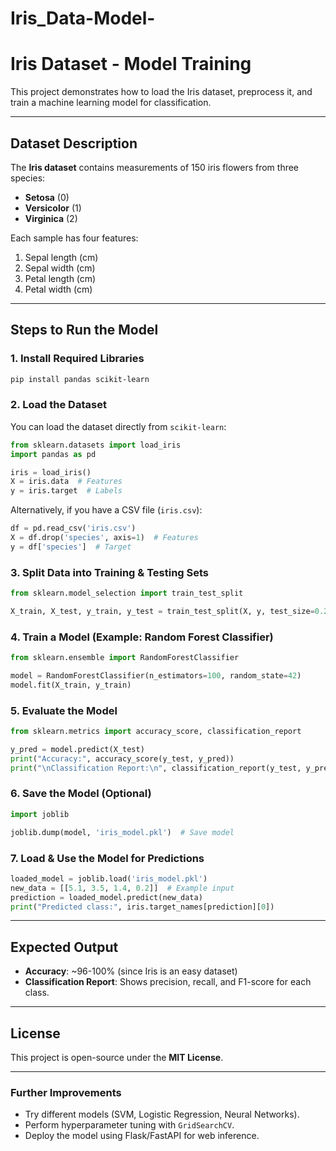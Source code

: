 # Iris_Data-Model-
  # **Iris Dataset - Model Training**  
This project demonstrates how to load the Iris dataset, preprocess it, and train a machine learning model for classification.  

---

## **Dataset Description**  
The **Iris dataset** contains measurements of 150 iris flowers from three species:  
- **Setosa** (0)  
- **Versicolor** (1)  
- **Virginica** (2)  

Each sample has four features:  
1. Sepal length (cm)  
2. Sepal width (cm)  
3. Petal length (cm)  
4. Petal width (cm)  

---

## **Steps to Run the Model**  

### **1. Install Required Libraries**  
```bash
pip install pandas scikit-learn
```

### **2. Load the Dataset**  
You can load the dataset directly from `scikit-learn`:  

```python
from sklearn.datasets import load_iris
import pandas as pd

iris = load_iris()
X = iris.data  # Features
y = iris.target  # Labels
```

Alternatively, if you have a CSV file (`iris.csv`):  
```python
df = pd.read_csv('iris.csv')
X = df.drop('species', axis=1)  # Features
y = df['species']  # Target
```

### **3. Split Data into Training & Testing Sets**  
```python
from sklearn.model_selection import train_test_split

X_train, X_test, y_train, y_test = train_test_split(X, y, test_size=0.2, random_state=42)
```

### **4. Train a Model (Example: Random Forest Classifier)**  
```python
from sklearn.ensemble import RandomForestClassifier

model = RandomForestClassifier(n_estimators=100, random_state=42)
model.fit(X_train, y_train)
```

### **5. Evaluate the Model**  
```python
from sklearn.metrics import accuracy_score, classification_report

y_pred = model.predict(X_test)
print("Accuracy:", accuracy_score(y_test, y_pred))
print("\nClassification Report:\n", classification_report(y_test, y_pred))
```

### **6. Save the Model (Optional)**  
```python
import joblib

joblib.dump(model, 'iris_model.pkl')  # Save model
```

### **7. Load & Use the Model for Predictions**  
```python
loaded_model = joblib.load('iris_model.pkl')
new_data = [[5.1, 3.5, 1.4, 0.2]]  # Example input
prediction = loaded_model.predict(new_data)
print("Predicted class:", iris.target_names[prediction][0])
```

---

## **Expected Output**  
- **Accuracy**: ~96-100% (since Iris is an easy dataset)  
- **Classification Report**: Shows precision, recall, and F1-score for each class.  

---

## **License**  
This project is open-source under the **MIT License**.  

---

### **Further Improvements**  
- Try different models (SVM, Logistic Regression, Neural Networks).  
- Perform hyperparameter tuning with `GridSearchCV`.  
- Deploy the model using Flask/FastAPI for web inference.  

